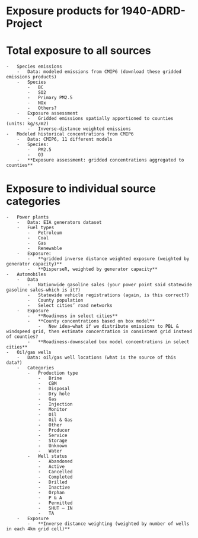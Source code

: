 Exposure products for 1940-ADRD-Project
=====

# Total exposure to all sources
    -	Species emissions
        -	Data: modeled emissions from CMIP6 (download these gridded emissions products)
        -	Species
            -	BC
            -	SO2
            -	Primary PM2.5
            -	NOx
            -	Others?
        -	Exposure assessment
            -	Gridded emissions spatially apportioned to counties (units: kg/s/m2)
            -	Inverse-distance weighted emissions
    -	Modeled historical concentrations from CMIP6
        -	Data: CMIP6, 11 different models
        -	Species: 
            -	PM2.5
            -	O3
        -	**Exposure assessment: gridded concentrations aggregated to counties**

# Exposure to individual source categories
    -	Power plants
        -	Data: EIA generators dataset
        -	Fuel types
            -	Petroleum
            -	Coal
            -	Gas
            -	Renewable 
        -	Exposure: 
            -	**gridded inverse distance weighted exposure (weighted by generator capacity)**
            -	**DisperseR, weighted by generator capacity**
    -	Automobiles
        -	Data
            -	Nationwide gasoline sales (your power point said statewide gasoline sales—which is it?)
            -	Statewide vehicle registrations (again, is this correct?)
            -	County population
            -	Select cities’ road networks
        -	Exposure
            -	**Roadiness in select cities**
            -	**County concentrations based on box model**
                -	New idea—what if we distribute emissions to PBL & windspeed grid, then estimate concentration in consistent grid instead of counties?
            -	**Roadiness-downscaled box model concentrations in select cities**
    -	Oil/gas wells
        -	Data: oil/gas well locations (what is the source of this data?)
        -	Categories
            -	Production type
                -	Brine
                -	CBM
                -	Disposal
                -	Dry hole
                -	Gas
                -	Injection
                -	Monitor
                -	Oil
                -	Oil & Gas
                -	Other
                -	Producer
                -	Service 
                -	Storage
                -	Unknown
                -	Water 
            -	Well status
                -	Abandoned
                -	Active
                -	Cancelled
                -	Completed
                -	Drilled
                -	Inactive
                -	Orphan
                -	P & A
                -	Permitted
                -	SHUT – IN
                -	TA
        -	Exposure
            -	**Inverse distance weighting (weighted by number of wells in each 4km grid cell)**





